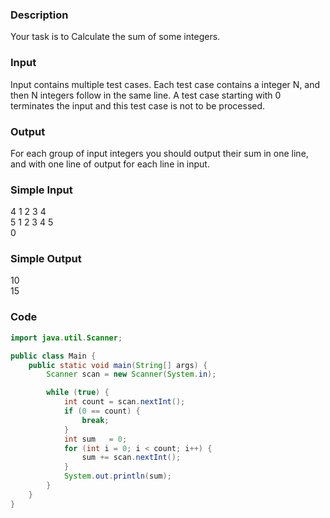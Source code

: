 ### Description
Your task is to Calculate the sum of some integers. 

### Input
Input contains multiple test cases. Each test case contains a integer N, and then N integers follow in the same line. A test case starting with 0 terminates the input and this test case is not to be processed. 

### Output
For each group of input integers you should output their sum in one line, and with one line of output for each line in input. 

### Simple Input
4 1 2 3 4  
5 1 2 3 4 5  
0 

### Simple Output
10  
15

### Code
```java
import java.util.Scanner;

public class Main {
    public static void main(String[] args) {
        Scanner scan = new Scanner(System.in);

        while (true) {
            int count = scan.nextInt();
            if (0 == count) {
                break;
            }
            int sum   = 0;
            for (int i = 0; i < count; i++) {
                sum += scan.nextInt();
            }
            System.out.println(sum);
        }
    }
}
```